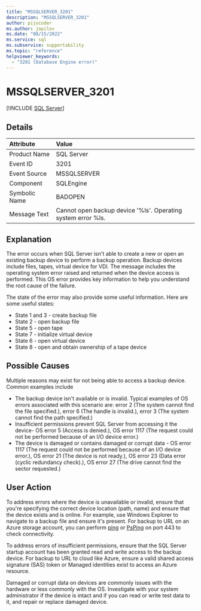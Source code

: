 ```yaml
---
title: "MSSQLSERVER_3201"
description: "MSSQLSERVER_3201"
author: pijocoder
ms.author: jopilov
ms.date: "08/15/2022"
ms.service: sql
ms.subservice: supportability
ms.topic: "reference"
helpviewer_keywords:
  - "3201 (Database Engine error)"
---
```

# MSSQLSERVER_3201
 [!INCLUDE [SQL Server](../../includes/applies-to-version/sqlserver.md)]
  
## Details  
  
| Attribute | Value |  
| :-------- | :---- |  
|Product Name|SQL Server|  
|Event ID|3201|  
|Event Source|MSSQLSERVER|  
|Component|SQLEngine|  
|Symbolic Name|BADOPEN|  
|Message Text| Cannot open backup device '%ls'. Operating system error %ls.|  
  
## Explanation

The error occurs when SQL Server isn't able to create a new or open an existing backup device to perform a backup operation. Backup devices include files, tapes, virtual device for VDI. The message includes the operating system error raised and returned when the device access is performed. This OS error provides key information to help you understand the root cause of the failure.

The state of the error may also provide some useful information. Here are some useful states:

- State 1 and 3 - create backup file
- State 2 - open backup file
- State 5 - open tape
- State 7 - initialize virtual device
- State 6 - open virtual device
- State 8 - open and obtain ownership of a tape device

## Possible Causes

Multiple reasons may exist for not being able to access a backup device. Common examples include 
- The backup device isn't available or is invalid. Typical examples of OS errors associated with this scenario are: error 2 (The system cannot find the file specified.), error 6 (The handle is invalid.), error 3 (The system cannot find the path specified.)
- Insufficient permissions prevent SQL Server from accessing it the device- OS error 5 (Access is denied.), OS error 1117 (The request could not be performed because of an I/O device error.)
- The device is damaged or contains damaged or corrupt data - OS error 1117 (The request could not be performed because of an I/O device error.), OS error 21 (The device is not ready.), OS error 23 (Data error (cyclic redundancy check).), OS error 27 (The drive cannot find the sector requested.)


## User Action  

To address errors where the device is unavailable or invalid, ensure that you're specifying the correct device location (path, name) and ensure that the device exists and is online. For example, use Windows Explorer to navigate to a backup file and ensure it's present. For backup to URL on an Azure storage account, you can perform [ping](/windows-server/administration/windows-commands/ping) or [PsPing](/sysinternals/downloads/psping) on port 443 to check connectivity.

To address errors of insufficient permissions, ensure that the SQL Server startup account has been granted read and write access to the backup device. For backup to URL to cloud like Azure, ensure a valid shared access signature (SAS) token or Managed identities exist to access an Azure resource.

Damaged or corrupt data on devices are commonly issues with the hardware or less commonly with the OS. Investigate with your system administrator if the device is intact and if you can read or write test data to it, and repair or replace damaged device.
